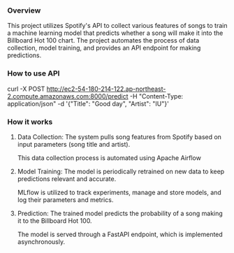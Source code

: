 ### Overview
This project utilizes Spotify's API to collect various features of songs to train a machine learning model that predicts whether a song will make it into the Billboard Hot 100 chart. The project automates the process of data collection, model training, and provides an API endpoint for making predictions.



### How to use API
curl -X POST http://ec2-54-180-214-122.ap-northeast-2.compute.amazonaws.com:8000/predict -H  "Content-Type: application/json" -d '{"Title": "Good day", "Artist": "IU"}'

### How it works
1. Data Collection: The system pulls song features from Spotify based on input parameters (song title and artist). 

    This data collection process is automated using Apache Airflow
2. Model Training: The model is periodically retrained on new data to keep predictions relevant and accurate. 

    MLflow is utilized to track experiments, manage and store models, and log their parameters and metrics. 
3. Prediction: The trained model predicts the probability of a song making it to the Billboard Hot 100.

    The model is served through a FastAPI endpoint, which is implemented asynchronously.
